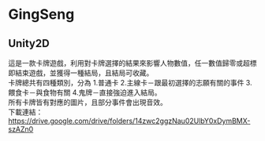 # GingSeng
## Unity2D
這是一款卡牌遊戲，利用對卡牌選擇的結果來影響人物數值，任一數值歸零或超標即結束遊戲，並獲得一種結局，且結局可收藏。<br>
卡牌總共有四種類別，分為 1.普通卡 2.主線卡－跟最初選擇的志願有關的事件 3.餵食卡－與食物有關 4.鬼牌－直接強迫進入結局。<br>
所有卡牌皆有對應的圖片，且部分事件會出現音效。<br>
下載連結：https://drive.google.com/drive/folders/14zwc2ggzNau02UlbY0xDymBMX-szAZn0
